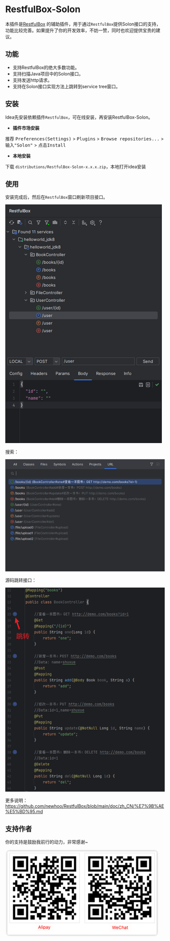 # RestfulBox-Solon

本插件是[RestfulBox](https://plugins.jetbrains.com/plugin/14723-restfulbox) 的辅助插件，用于通过`RestfulBox`提供Solon接口的支持，功能比较完善。如果提升了你的开发效率，不妨一赞，同时也欢迎提供宝贵的建议。

## 功能
- 支持RestfulBox的绝大多数功能。
- 支持扫描Java项目中的Solon接口。
- 支持发送http请求。
- 支持在Solon接口实现方法上跳转到service tree窗口。

## 安装

Idea先安装依赖插件`RestfulBox`，可在线安装，再安装RestfulBox-Solon。

- **插件市场安装**

推荐 <kbd>Preferences(Settings)</kbd> > <kbd>Plugins</kbd> > <kbd>Browse repositories...</kbd> > <kbd>输入"Solon"</kbd> > <kbd>点击Install</kbd>

- **本地安装**

下载 `distributions/RestfulBox-Solon-x.x.x.zip`，本地打开idea安装


## 使用
安装完成后，然后在`RestfulBox`窗口刷新项目接口。

![plugin](./.images/plugin.png)

搜索：

![plugin](./.images/search.png)

源码跳转接口：

![plugin](./.images/jump.png)

更多说明：
https://github.com/newhoo/RestfulBox/blob/main/doc/zh_CN/%E7%9B%AE%E5%BD%95.md

## 支持作者
你的支持是鼓励我前行的动力，非常感谢~

![pay](.images/pay.png)